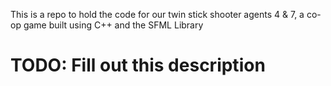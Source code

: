 This is a repo to hold the code for our twin stick shooter agents 4 & 7, a co-op game built using C++ and the SFML Library

# TODO: Fill out this description 
